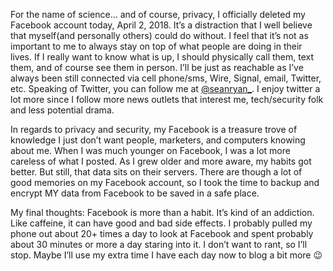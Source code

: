 For the name of science… and of course, privacy, I officially deleted my Facebook account today, April 2, 2018. It’s a distraction that I well believe that myself(and personally others) could do without. I feel that it’s not as important to me to always stay on top of what people are doing in their lives. If I really want to know what is up, I should physically call them, text them, and of course see them in person. I’ll be just as reachable as I’ve always been still connected via cell phone/sms, Wire, Signal, email, Twitter, etc. Speaking of Twitter, you can follow me at [@seanryan_](https://twitter.com/seanryan_). I enjoy twitter a lot more since I follow more news outlets that interest me, tech/security folk and less potential drama.

In regards to privacy and security, my Facebook is a treasure trove of knowledge I just don’t want people, marketers, and computers knowing about me. When I was much younger on Facebook, I was a lot more careless of what I posted. As I grew older and more aware, my habits got better. But still, that data sits on their servers. There are though a lot of good memories on my Facebook account, so I took the time to backup and encrypt MY data from Facebook to be saved in a safe place.

My final thoughts: Facebook is more than a habit. It’s kind of an addiction. Like caffeine, it can have good and bad side effects. I probably pulled my phone out about 20+ times a day to look at Facebook and spent probably about 30 minutes or more a day staring into it. I don’t want to rant, so I’ll stop. Maybe I’ll use my extra time I have each day now to blog a bit more 😉

